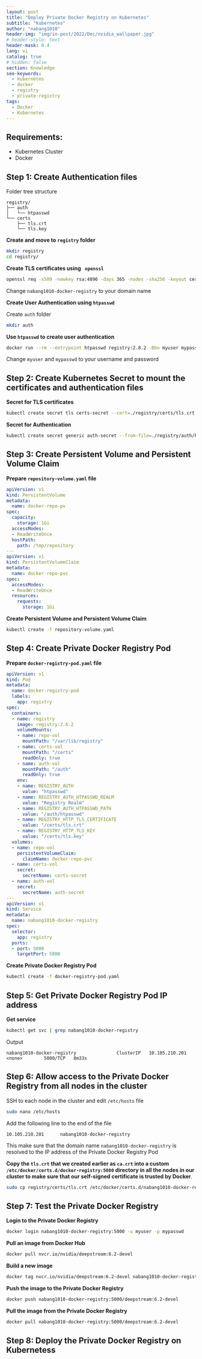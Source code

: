 ```yaml
---
layout: post
title: "Deploy Private Docker Registry on Kubernetes"
subtitle: "Kubernetes"
author: "nabang1010"
header-img: "img/in-post/2022/Dec/nvidia_wallpaper.jpg"
# header-style: text
header-mask: 0.4
lang: vi
catalog: true
# hidden: false
section: Knowledge
seo-keywords:
  - kubernetes
  - docker
  - registry
  - private-registry
tags:
  - Docker
  - Kubernetes
---
```



## Requirements:


- Kubernetes Cluster
- Docker

## Step 1: Create Authentication files

Folder tree structure

```
registry/
├── auth
│   └── htpasswd
└── certs
    ├── tls.crt
    └── tls.key
```
**Create and move to `registry` folder**

```bash
mkdir registry
cd registry/
```
**Create TLS certificates using ` openssl`**

```bash
openssl req -x509 -newkey rsa:4096 -days 365 -nodes -sha256 -keyout certs/tls.key -out certs/tls.crt -subj "/CN=nabang1010-docker-registry" -addext "subjectAltName = DNS:nabang1010-docker-registry"
```
Change `nabang1010-docker-registry` to your domain name

**Create User Authentication using `htpasswd`**

Create `auth` folder

```bash
mkdir auth
```

**Use `htpasswd` to create user authentication**

```bash
docker run --rm --entrypoint htpasswd registry:2.8.2 -Bbn myuser mypasswd > auth/htpasswd
```
Change `myuser` and `mypasswd` to your username and password

## Step 2: Create Kubernetes Secret to mount the certificates and authentication files

**Secret for TLS certificates**

```bash
kubectl create secret tls certs-secret --cert=./registry/certs/tls.crt --key=./registry/certs/tls.key
```
**Secret for Authentication**

```bash
kubectl create secret generic auth-secret --from-file=./registry/auth/htpasswd
```
## Step 3: Create Persistent Volume and Persistent Volume Claim

**Prepare `repository-volume.yaml` file**

```yaml
apiVersion: v1
kind: PersistentVolume
metadata:
  name: docker-repo-pv
spec:
  capacity:
    storage: 1Gi
  accessModes:
  - ReadWriteOnce
  hostPath:
    path: /tmp/repository
---
apiVersion: v1
kind: PersistentVolumeClaim
metadata:
  name: docker-repo-pvc
spec:
  accessModes:
  - ReadWriteOnce
  resources:
    requests:
      storage: 1Gi
```
**Create Persistent Volume and Persistent Volume Claim**

```bash
kubectl create -f repository-volume.yaml
```
## Step 4: Create Private Docker Registry Pod


**Prepare `docker-registry-pod.yaml` file**

```yaml
apiVersion: v1
kind: Pod
metadata:
  name: docker-registry-pod
  labels:
    app: registry
spec:
  containers:
  - name: registry
    image: registry:2.6.2
    volumeMounts:
    - name: repo-vol
      mountPath: "/var/lib/registry"
    - name: certs-vol
      mountPath: "/certs"
      readOnly: true
    - name: auth-vol
      mountPath: "/auth"
      readOnly: true
    env:
    - name: REGISTRY_AUTH
      value: "htpasswd"
    - name: REGISTRY_AUTH_HTPASSWD_REALM
      value: "Registry Realm"
    - name: REGISTRY_AUTH_HTPASSWD_PATH
      value: "/auth/htpasswd"
    - name: REGISTRY_HTTP_TLS_CERTIFICATE
      value: "/certs/tls.crt"
    - name: REGISTRY_HTTP_TLS_KEY
      value: "/certs/tls.key"
  volumes:
  - name: repo-vol
    persistentVolumeClaim:
      claimName: docker-repo-pvc
  - name: certs-vol
    secret:
      secretName: certs-secret
  - name: auth-vol
    secret:
      secretName: auth-secret
---
apiVersion: v1
kind: Service
metadata:
  name: nabang1010-docker-registry
spec:
  selector:
    app: registry
  ports:
  - port: 5000
    targetPort: 5000
```
**Create Private Docker Registry Pod**

```bash
kubectl create -f docker-registry-pod.yaml
```

## Step 5: Get  Private Docker Registry Pod IP address

**Get service**

```bash
kubectl get svc | grep nabang1010-docker-registry
```
Output

```
nabang1010-docker-registry               ClusterIP   10.105.210.201   <none>        5000/TCP   8m33s
```

## Step 6: Allow access to the Private Docker Registry from all nodes in the cluster

SSH to each node in the cluster and edit `/etc/hosts` file

```bash
sudo nano /etc/hosts
```
Add the following line to the end of the file

```
10.105.210.201      nabang1010-docker-registry
```
This make sure that the domain name `nabang1010-docker-registry` is resolved to the IP address of the Private Docker Registry Pod


**Copy the `tls.crt` that we created earlier as `ca.crt` into a custom `/etc/docker/certs.d/docker-registry:5000` directory in all the nodes in our cluster to make sure that our self-signed certificate is trusted by Docker**. 
```bash
sudo cp registry/certs/tls.crt /etc/docker/certs.d/nabang1010-docker-registry:5000/ca.crt
```

## Step 7: Test the Private Docker Registry

**Login to the Private Docker Registry**

```bash
docker login nabang1010-docker-registry:5000 -u myuser -p mypasswd
```

**Pull an image from Docker Hub**

```bash
docker pull nvcr.io/nvidia/deepstream:6.2-devel
```
**Build a new image**

```bash
docker tag nvcr.io/nvidia/deepstream:6.2-devel nabang1010-docker-registry:5000/deepstream:6.2-devel
```
**Push the image to the Private Docker Registry**

```bash
docker push nabang1010-docker-registry:5000/deepstream:6.2-devel
```
**Pull the image from the Private Docker Registry**

```bash
docker pull nabang1010-docker-registry:5000/deepstream:6.2-devel
```


## Step 8: Deploy the Private Docker Registry on Kubernetess



